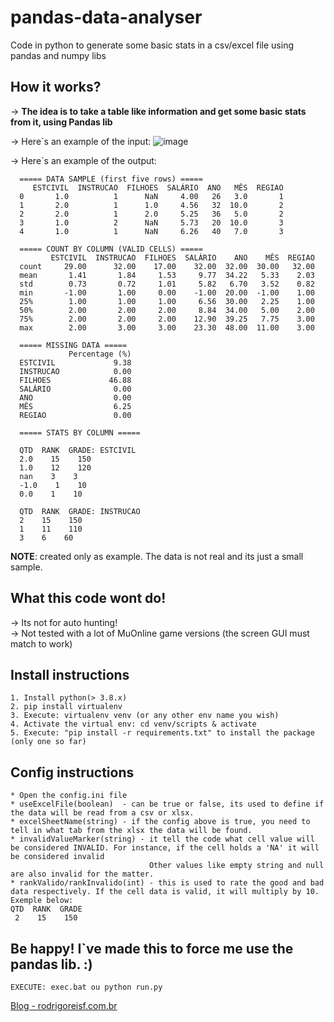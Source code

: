 # pandas-data-analyser
Code in python to generate some basic stats in a csv/excel file using pandas and numpy libs

## How it works?

-> **The idea is to take a table like information and get some basic stats from it, using Pandas lib**<br>

-> Here`s an example of the input:
![image](https://user-images.githubusercontent.com/6570848/140586671-8dac1b31-0d76-4c1e-94fe-3f291af40564.png)

-> Here`s an example of the output:

      ===== DATA SAMPLE (first five rows) =====
         ESTCIVIL  INSTRUCAO  FILHOES  SALÁRIO  ANO   MÊS  REGIAO
      0       1.0          1      NaN     4.00   26   3.0       1
      1       2.0          1      1.0     4.56   32  10.0       2
      2       2.0          1      2.0     5.25   36   5.0       2
      3       1.0          2      NaN     5.73   20  10.0       3
      4       1.0          1      NaN     6.26   40   7.0       3

      ===== COUNT BY COLUMN (VALID CELLS) =====
             ESTCIVIL  INSTRUCAO  FILHOES  SALÁRIO    ANO    MÊS  REGIAO
      count     29.00      32.00    17.00    32.00  32.00  30.00   32.00
      mean       1.41       1.84     1.53     9.77  34.22   5.33    2.03
      std        0.73       0.72     1.01     5.82   6.70   3.52    0.82
      min       -1.00       1.00     0.00    -1.00  20.00  -1.00    1.00
      25%        1.00       1.00     1.00     6.56  30.00   2.25    1.00
      50%        2.00       2.00     2.00     8.84  34.00   5.00    2.00
      75%        2.00       2.00     2.00    12.90  39.25   7.75    3.00
      max        2.00       3.00     3.00    23.30  48.00  11.00    3.00

      ===== MISSING DATA =====   
                 Percentage (%)  
      ESTCIVIL             9.38  
      INSTRUCAO            0.00  
      FILHOES             46.88  
      SALÁRIO              0.00  
      ANO                  0.00  
      MÊS                  6.25  
      REGIAO               0.00  

      ===== STATS BY COLUMN =====

      QTD  RANK  GRADE: ESTCIVIL 
      2.0    15    150
      1.0    12    120
      nan    3    3
      -1.0    1    10
      0.0    1    10

      QTD  RANK  GRADE: INSTRUCAO
      2    15    150
      1    11    110
      3    6    60


**NOTE**: created only as example. The data is not real and its just a small sample.

## What this code wont do!

-> Its not for auto hunting!<br>
-> Not tested with a lot of MuOnline game versions (the screen GUI must match to work)<br>

## Install instructions

    1. Install python(> 3.8.x)
    2. pip install virtualenv
    3. Execute: virtualenv venv (or any other env name you wish)
    4. Activate the virtual env: cd venv/scripts & activate
    5. Execute: "pip install -r requirements.txt" to install the package (only one so far)

## Config instructions

    * Open the config.ini file
    * useExcelFile(boolean)  - can be true or false, its used to define if the data will be read from a csv or xlsx.
    * excelSheetName(string) - if the config above is true, you need to tell in what tab from the xlsx the data will be found.
    * invalidValueMarker(string) - it tell the code what cell value will be considered INVALID. For instance, if the cell holds a 'NA' it will be considered invalid
                                   Other values like empty string and null are also invalid for the matter.
    * rankValido/rankInvalido(int) - this is used to rate the good and bad data respectively. If the cell data is valid, it will multiply by 10. Exemple below:
    QTD  RANK  GRADE
     2    15    150

## Be happy! I`ve made this to force me use the pandas lib. :)
    EXECUTE: exec.bat ou python run.py

[Blog - rodrigoreisf.com.br](http://rodrigoreisf.com.br)
